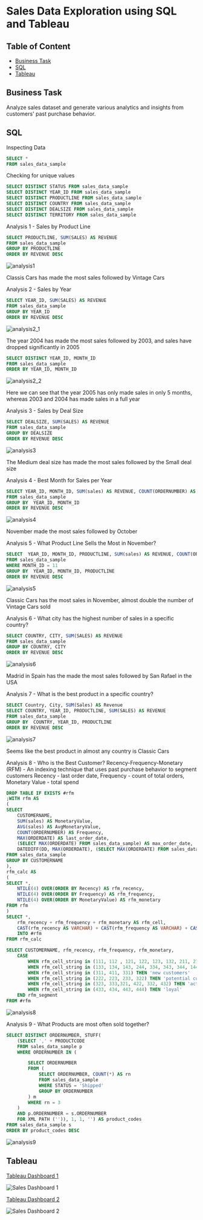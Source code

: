 # Sales Data Exploration using SQL and Tableau

## Table of Content
- [Business Task](#business-task)
- [SQL](#sql)
- [Tableau](#tableau)


## Business Task
Analyze sales dataset and generate various analytics and insights from customers' past purchase behavior.


## SQL
Inspecting Data
```sql
SELECT *
FROM sales_data_sample
```


Checking for unique values
```sql
SELECT DISTINCT STATUS FROM sales_data_sample
SELECT DISTINCT YEAR_ID FROM sales_data_sample
SELECT DISTINCT PRODUCTLINE FROM sales_data_sample
SELECT DISTINCT COUNTRY FROM sales_data_sample
SELECT DISTINCT DEALSIZE FROM sales_data_sample
SELECT DISTINCT TERRITORY FROM sales_data_sample
```


Analysis 1 - Sales by Product Line
```sql
SELECT PRODUCTLINE, SUM(SALES) AS REVENUE
FROM sales_data_sample
GROUP BY PRODUCTLINE
ORDER BY REVENUE DESC
```
![analysis1](https://user-images.githubusercontent.com/32184014/204180782-a061baa2-2eb2-4377-8b69-4312f6097fbb.png)

Classis Cars has made the most sales followed by Vintage Cars


Analysis 2 - Sales by Year
```sql
SELECT YEAR_ID, SUM(SALES) AS REVENUE
FROM sales_data_sample
GROUP BY YEAR_ID
ORDER BY REVENUE DESC
```
![analysis2_1](https://user-images.githubusercontent.com/32184014/204180858-839122b7-1a43-4d83-8d8b-ecb7d7e2f907.png)

The year 2004 has made the most sales followed by 2003, and sales have dropped significantly in 2005

```sql
SELECT DISTINCT YEAR_ID, MONTH_ID
FROM sales_data_sample
ORDER BY YEAR_ID, MONTH_ID
```
![analysis2_2](https://user-images.githubusercontent.com/32184014/204180864-edf7499a-f99e-4ce7-aaf7-6216db87951e.png)

Here we can see that the year 2005 has only made sales in only 5 months, whereas 2003 and 2004 has made sales in a full year


Analysis 3 - Sales by Deal Size
```sql
SELECT DEALSIZE, SUM(SALES) AS REVENUE
FROM sales_data_sample
GROUP BY DEALSIZE
ORDER BY REVENUE DESC
```
![analysis3](https://user-images.githubusercontent.com/32184014/204180935-0e171005-dc0c-484f-b8f9-c85386314b3f.png)

The Medium deal size has made the most sales followed by the Small deal size


Analysis 4 - Best Month for Sales per Year
```sql
SELECT YEAR_ID, MONTH_ID, SUM(sales) AS REVENUE, COUNT(ORDERNUMBER) AS FREQUENCY
FROM sales_data_sample
GROUP BY  YEAR_ID, MONTH_ID
ORDER BY REVENUE DESC
```
![analysis4](https://user-images.githubusercontent.com/32184014/204180947-ef7e9473-5904-4735-ae77-c7bd64e7a3b3.png)

November made the most sales followed by October


Analysis 5 - What Product Line Sells the Most in November?
```sql
SELECT  YEAR_ID, MONTH_ID, PRODUCTLINE, SUM(sales) AS REVENUE, COUNT(ORDERNUMBER) AS FREQUENCY
FROM sales_data_sample
WHERE MONTH_ID = 11
GROUP BY  YEAR_ID, MONTH_ID, PRODUCTLINE
ORDER BY REVENUE DESC
```
![analysis5](https://user-images.githubusercontent.com/32184014/204180953-758fe952-53dc-4e24-84b3-f07bf159494f.png)

Classic Cars has the most sales in November, almost double the number of Vintage Cars sold


Analysis 6 - What city has the highest number of sales in a specific country?
```sql
SELECT COUNTRY, CITY, SUM(SALES) AS REVENUE
FROM sales_data_sample
GROUP BY COUNTRY, CITY
ORDER BY REVENUE DESC
```
![analysis6](https://user-images.githubusercontent.com/32184014/204180969-deba0b24-843d-4afb-89fe-983137daa095.png)

Madrid in Spain has the made the most sales followed by San Rafael in the USA


Analysis 7 - What is the best product in a specific country?
```sql
SELECT Country, City, SUM(Sales) AS Revenue
SELECT COUNTRY, YEAR_ID, PRODUCTLINE, SUM(SALES) AS REVENUE
FROM sales_data_sample
GROUP BY  COUNTRY, YEAR_ID, PRODUCTLINE
ORDER BY REVENUE DESC
```
![analysis7](https://user-images.githubusercontent.com/32184014/204180976-61c16bab-29f2-4eaf-828e-3035f1577c0b.png)

Seems like the best product in almost any country is Classic Cars


Analysis 8 - Who is the Best Customer?
Recency-Frequency-Monetary (RFM) - An indexing technique that uses past purchase behavior to segment customers 
Recency - last order date, Frequency - count of total orders, Monetary Value - total spend
```sql
DROP TABLE IF EXISTS #rfm
;WITH rfm AS
(
SELECT 
	CUSTOMERNAME,
	SUM(sales) AS MonetaryValue,
	AVG(sales) AS AvgMonetaryValue,
	COUNT(ORDERNUMBER) AS Frequency,
	MAX(ORDERDATE) AS last_order_date,
	(SELECT MAX(ORDERDATE) FROM sales_data_sample) AS max_order_date,
	DATEDIFF(DD, MAX(ORDERDATE), (SELECT MAX(ORDERDATE) FROM sales_data_sample)) Recency
FROM sales_data_sample
GROUP BY CUSTOMERNAME
),
rfm_calc AS
(
SELECT *, 
	NTILE(4) OVER(ORDER BY Recency) AS rfm_recency,
	NTILE(4) OVER(ORDER BY Frequency) AS rfm_frequency,
	NTILE(4) OVER(ORDER BY MonetaryValue) AS rfm_monetary
FROM rfm
)
SELECT *, 
	rfm_recency + rfm_frequency + rfm_monetary AS rfm_cell,
	CAST(rfm_recency AS VARCHAR) + CAST(rfm_frequency AS VARCHAR) + CAST(rfm_monetary AS VARCHAR) AS rfm_cell_string
	INTO #rfm
FROM rfm_calc

SELECT CUSTOMERNAME, rfm_recency, rfm_frequency, rfm_monetary,
	CASE 
		WHEN rfm_cell_string in (111, 112 , 121, 122, 123, 132, 211, 212, 114, 141) THEN 'lost_customers'  -- lost customers
		WHEN rfm_cell_string in (133, 134, 143, 244, 334, 343, 344, 144) THEN 'slipping away, cannot lose' -- (Big spenders who haven’t purchased lately) slipping away
		WHEN rfm_cell_string in (311, 411, 331) THEN 'new customers'
		WHEN rfm_cell_string in (222, 223, 233, 322) THEN 'potential customer'
		WHEN rfm_cell_string in (323, 333,321, 422, 332, 432) THEN 'active' -- Customers who buy often & recently, but at low price points
		WHEN rfm_cell_string in (433, 434, 443, 444) THEN 'loyal'
	END rfm_segment
FROM #rfm
```
![analysis8](https://user-images.githubusercontent.com/32184014/204180986-a444f773-a7eb-4784-b885-8c91a10f5727.png)


Analysis 9 - What Products are most often sold together?
```sql
SELECT DISTINCT ORDERNUMBER, STUFF(
	(SELECT ',' + PRODUCTCODE
	FROM sales_data_sample p
	WHERE ORDERNUMBER IN (

		SELECT ORDERNUMBER
		FROM (
			SELECT ORDERNUMBER, COUNT(*) AS rn
			FROM sales_data_sample
			WHERE STATUS = 'Shipped'
			GROUP BY ORDERNUMBER
		) m
		WHERE rn = 3
	)
	AND p.ORDERNUMBER = s.ORDERNUMBER
	FOR XML PATH ('')), 1, 1, '') AS product_codes
FROM sales_data_sample s
ORDER BY product_codes DESC
```
![analysis9](https://user-images.githubusercontent.com/32184014/204180989-f9f70731-d15e-4306-9cb5-913415e37362.png)


## Tableau
[Tableau Dashboard 1](https://public.tableau.com/app/profile/ivan.wei.ket.yap/viz/Sales_Dashboard_1_16695980836810/SalesDashboard1)

![Sales Dashboard 1](https://user-images.githubusercontent.com/32184014/204191982-337642cf-bc40-412b-a2d4-ff811c03ce6f.png)

[Tableau Dashboard 2](https://public.tableau.com/app/profile/ivan.wei.ket.yap/viz/Sales_Dashboard_2_16695981453170/SalesDashboard2)

![Sales Dashboard 2](https://user-images.githubusercontent.com/32184014/204191986-e6832df0-36b9-46d0-a13b-a572e666b238.png)
